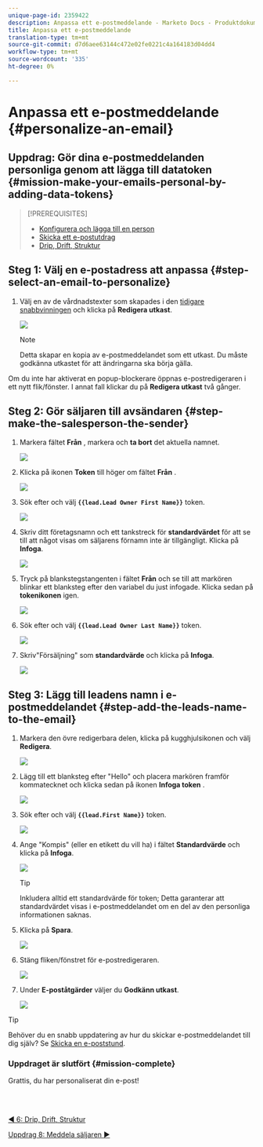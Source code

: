 ```yaml
---
unique-page-id: 2359422
description: Anpassa ett e-postmeddelande - Marketo Docs - Produktdokumentation
title: Anpassa ett e-postmeddelande
translation-type: tm+mt
source-git-commit: d7d6aee63144c472e02fe0221c4a164183d04dd4
workflow-type: tm+mt
source-wordcount: '335'
ht-degree: 0%

---
```



# Anpassa ett e-postmeddelande {#personalize-an-email}

## Uppdrag: Gör dina e-postmeddelanden personliga genom att lägga till datatoken {#mission-make-your-emails-personal-by-adding-data-tokens}

>[!PREREQUISITES]
>
>* [Konfigurera och lägga till en person](/help/marketo/getting-started/quick-wins/get-set-up-and-add-a-person.md)
>* [Skicka ett e-postutdrag](/help/marketo/getting-started/quick-wins/send-an-email.md)
>* [Drip, Drift, Struktur](/help/marketo/getting-started/quick-wins/drip-drip-nurture.md)


## Steg 1: Välj en e-postadress att anpassa {#step-select-an-email-to-personalize}

1. Välj en av de vårdnadstexter som skapades i den [tidigare snabbvinningen](/help/marketo/getting-started/quick-wins/drip-drip-nurture.md) och klicka på **Redigera utkast**.

   ![](assets/one-4.png)

   >[!NOTE]
   >
   >Detta skapar en kopia av e-postmeddelandet som ett utkast. Du måste godkänna utkastet för att ändringarna ska börja gälla.

Om du inte har aktiverat en popup-blockerare öppnas e-postredigeraren i ett nytt flik/fönster. I annat fall klickar du på **Redigera utkast** två gånger.

## Steg 2: Gör säljaren till avsändaren {#step-make-the-salesperson-the-sender}

1. Markera fältet **Från** , markera och **ta bort** det aktuella namnet.

   ![](assets/two-5.png)

1. Klicka på ikonen **Token** till höger om fältet **Från** .

   ![](assets/three-4.png)

1. Sök efter och välj **`{{lead.Lead Owner First Name}}`** token.

   ![](assets/four-3.png)

1. Skriv ditt företagsnamn och ett tankstreck för **standardvärdet** för att se till att något visas om säljarens förnamn inte är tillgängligt. Klicka på **Infoga**.

   ![](assets/five-4.png)

1. Tryck på blankstegstangenten i fältet **Från** och se till att markören blinkar ett blanksteg efter den variabel du just infogade. Klicka sedan på **tokenikonen** igen.

   ![](assets/six-4.png)

1. Sök efter och välj **`{{lead.Lead Owner Last Name}}`** token.

   ![](assets/seven-5.png)

1. Skriv&quot;Försäljning&quot; som **standardvärde** och klicka på **Infoga**.

   ![](assets/eight-3.png)

## Steg 3: Lägg till leadens namn i e-postmeddelandet {#step-add-the-leads-name-to-the-email}

1. Markera den övre redigerbara delen, klicka på kugghjulsikonen och välj **Redigera**.

   ![](assets/nine-2.png)

1. Lägg till ett blanksteg efter &quot;Hello&quot; och placera markören framför kommatecknet och klicka sedan på ikonen **Infoga token** .

   ![](assets/ten-4.png)

1. Sök efter och välj **`{{lead.First Name}}`** token.

   ![](assets/eleven-4.png)

1. Ange &quot;Kompis&quot; (eller en etikett du vill ha) i fältet **Standardvärde** och klicka på **Infoga**.

   ![](assets/twelve-3.png)

   >[!TIP]
   >
   >Inkludera alltid ett standardvärde för token; Detta garanterar att standardvärdet visas i e-postmeddelandet om en del av den personliga informationen saknas.

1. Klicka på **Spara**.

   ![](assets/thirteen-3.png)

1. Stäng fliken/fönstret för e-postredigeraren.

   ![](assets/fourteen-3.png)

1. Under **E-poståtgärder** väljer du **Godkänn utkast**.

   ![](assets/fifteen-3.png)

>[!TIP]
>
>Behöver du en snabb uppdatering av hur du skickar e-postmeddelandet till dig själv? Se [Skicka en e-poststund](/help/marketo/getting-started/quick-wins/send-an-email.md).

### Uppdraget är slutfört {#mission-complete}

Grattis, du har personaliserat din e-post!

<br> 

[◄ 6: Drip, Drift, Struktur](/help/marketo/getting-started/quick-wins/drip-drip-nurture.md)

[Uppdrag 8: Meddela säljaren ►](/help/marketo/getting-started/quick-wins/alert-the-sales-rep.md)
